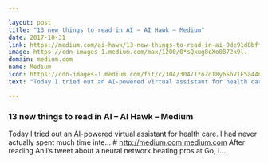 ```yaml
---

layout: post
title: "13 new things to read in AI – AI Hawk – Medium"
date: 2017-10-31
link: https://medium.com/ai-hawk/13-new-things-to-read-in-ai-9de91d8bff1b?source=rss------machine_learning-5
image: https://cdn-images-1.medium.com/max/1200/0*sQxug8qXo0872k9l.
domain: medium.com
name: Medium
icon: https://cdn-images-1.medium.com/fit/c/304/304/1*oZdT8y6SbVIF5a44nk80UQ.jpeg
text: "Today I tried out an AI-powered virtual assistant for health care. I had never actually spent much time inte… # <http://medium.com|medium.com> After reading Anil’s tweet about a neural network beating pros at Go, I…"

---
```


### 13 new things to read in AI – AI Hawk – Medium

Today I tried out an AI-powered virtual assistant for health care. I had never actually spent much time inte… # <http://medium.com|medium.com> After reading Anil’s tweet about a neural network beating pros at Go, I…